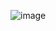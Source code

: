 ![image](https://github.com/user-attachments/assets/a8ae01f0-e950-4f20-af65-61be16c46b34)


<!---
dodotskiees1/dodotskiees1 is a ✨ special ✨ repository because its `README.md` (this file) appears on your GitHub profile.
You can click the Preview link to take a look at your changes.
--->
